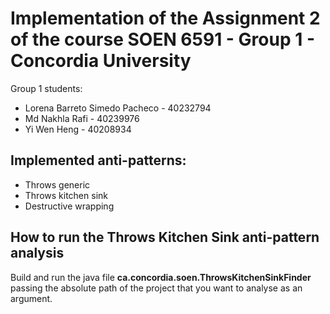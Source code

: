 # Implementation of the Assignment 2 of the course SOEN 6591 - Group 1 - Concordia University

Group 1 students:
- Lorena Barreto Simedo Pacheco - 40232794
- Md Nakhla Rafi - 40239976
- Yi Wen Heng - 40208934

## Implemented anti-patterns:
- Throws generic
- Throws kitchen sink
- Destructive wrapping

## How to run the Throws Kitchen Sink anti-pattern analysis

Build and run the java file **ca.concordia.soen.ThrowsKitchenSinkFinder** passing the absolute path of the project that you want to analyse as an argument.

